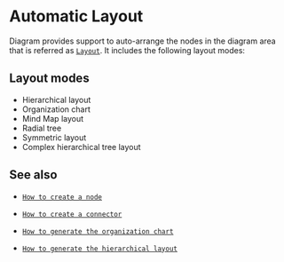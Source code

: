 # Automatic Layout

Diagram provides support to auto-arrange the nodes in the diagram area that is referred as [`Layout`](https://help.syncfusion.com/cr/blazor/Syncfusion.Blazor.Diagrams.DiagramLayout.html). It includes the following layout modes:

## Layout modes

* Hierarchical layout
* Organization chart
* Mind Map layout
* Radial tree
* Symmetric layout
* Complex hierarchical tree layout

## See also

* [`How to create a node`](../nodes/nodes)

* [`How to create a connector`](../connectors/connectors)

* [`How to generate the organization chart`](./organizational-chart)

* [`How to generate the hierarchical layout`](./hierarchical-layout)